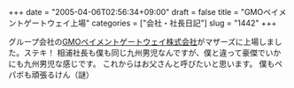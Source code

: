 +++
date = "2005-04-06T02:56:34+09:00"
draft = false
title = "GMOペイメントゲートウェイ上場"
categories = ["会社・社長日記"]
slug = "1442"
+++

グループ会社の<a href="http://www.gmo-pg.com/" target="_blank">GMOペイメントゲートウェイ株式会社</a>がマザーズに上場しました。ステキ！
相浦社長も僕も同じ九州男児なんですが、僕と違って豪傑でいかにも九州男児な感じです。
これからはお父さんと呼びたいと思います。
僕もペパボも頑張るけん（謎）
